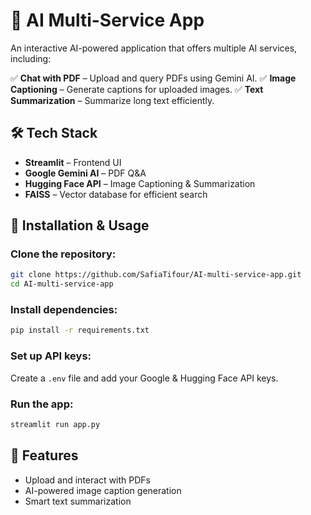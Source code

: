 # 🚀 AI Multi-Service App

An interactive AI-powered application that offers multiple AI services, including:

✅ **Chat with PDF** – Upload and query PDFs using Gemini AI.
✅ **Image Captioning** – Generate captions for uploaded images.
✅ **Text Summarization** – Summarize long text efficiently.

## 🛠️ Tech Stack

- **Streamlit** – Frontend UI
- **Google Gemini AI** – PDF Q&A
- **Hugging Face API** – Image Captioning & Summarization
- **FAISS** – Vector database for efficient search

## 🚀 Installation & Usage

### Clone the repository:

```sh
git clone https://github.com/SafiaTifour/AI-multi-service-app.git
cd AI-multi-service-app
```

### Install dependencies:

```sh
pip install -r requirements.txt
```

### Set up API keys:
Create a `.env` file and add your Google & Hugging Face API keys.

### Run the app:

```sh
streamlit run app.py
```

## 📌 Features

- Upload and interact with PDFs
- AI-powered image caption generation
- Smart text summarization
